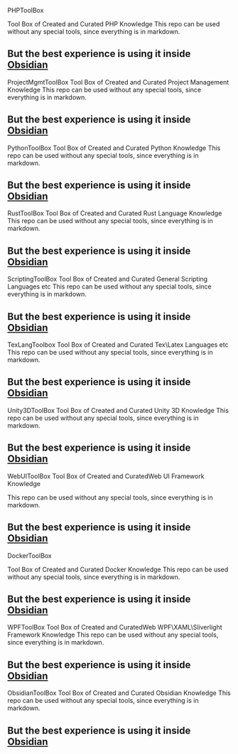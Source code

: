 
PHPToolBox

Tool Box of Created and Curated PHP Knowledge
This repo can be used without any special tools, since everything is in markdown.

But the best experience is using it inside [Obsidian](https://obsidian.md/)
-----------




ProjectMgmtToolBox
Tool Box of Created and Curated Project Management Knowledge
This repo can be used without any special tools, since everything is in markdown.

But the best experience is using it inside [Obsidian](https://obsidian.md/)
-----------


PythonToolBox
Tool Box of Created and Curated Python Knowledge
This repo can be used without any special tools, since everything is in markdown.

But the best experience is using it inside [Obsidian](https://obsidian.md/)
-----------

RustToolBox
Tool Box of Created and Curated Rust Language Knowledge
This repo can be used without any special tools, since everything is in markdown.

But the best experience is using it inside [Obsidian](https://obsidian.md/)
-----------



ScriptingToolBox
Tool Box of Created and Curated General Scripting Languages etc
This repo can be used without any special tools, since everything is in markdown.

But the best experience is using it inside [Obsidian](https://obsidian.md/)
-----------




TexLangToolbox
Tool Box of Created and Curated Tex\Latex Languages etc
This repo can be used without any special tools, since everything is in markdown.

But the best experience is using it inside [Obsidian](https://obsidian.md/)
-----------


Unity3DToolBox
Tool Box of Created and Curated Unity 3D Knowledge
This repo can be used without any special tools, since everything is in markdown.

But the best experience is using it inside [Obsidian](https://obsidian.md/)
-----------


WebUIToolBox
Tool Box of Created and CuratedWeb UI Framework Knowledge

This repo can be used without any special tools, since everything is in markdown.

But the best experience is using it inside [Obsidian](https://obsidian.md/)
-----------

DockerToolBox

Tool Box of Created and Curated Docker Knowledge
This repo can be used without any special tools, since everything is in markdown.

But the best experience is using it inside [Obsidian](https://obsidian.md/)
-----------


WPFToolBox
Tool Box of Created and CuratedWeb WPF\XAML\Sliverlight Framework Knowledge
This repo can be used without any special tools, since everything is in markdown.

But the best experience is using it inside [Obsidian](https://obsidian.md/)
-----------


ObsidianToolBox
Tool Box of Created and Curated Obsidian Knowledge
This repo can be used without any special tools, since everything is in markdown.

But the best experience is using it inside [Obsidian](https://obsidian.md/)
-----------
